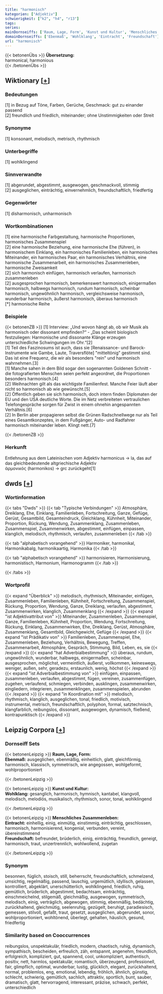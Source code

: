 ```yaml
---
title: "harmonisch"
kategorien: ["Adjektiv"]
schwierigkeit: ["k2", "h4", "r13"]
tags:
series:
mainDornseiffs: ['Raum, Lage, Form', 'Kunst und Kultur', 'Menschliches Zusammenleben']
domainDornseiffs: ['Ebenmaß', 'Wohlklang', 'Eintracht', 'Freundschaft']
url: "harmonisch"
---
```


{{< betonenÜbs >}}
**Übersetzung:**  
harmonical, harmonious  
{{< /betonenÜbs >}}

## Wiktionary [[+](https://de.wiktionary.org/wiki/harmonisch)]

### Bedeutungen
[1] in Bezug auf Töne, Farben, Gerüche, Geschmack: gut zu einander passend  
[2] freundlich und friedlich, miteinander; ohne Unstimmigkeiten oder Streit  

### Synonyme
[1] konsonant, melodisch, metrisch, rhythmisch  

### Unterbegriffe
[1] wohlklingend  

### Sinnverwandte
[1] abgerundet, abgestimmt, ausgewogen, geschmackvoll, stimmig  
[2] ausgeglichen, einträchtig, einvernehmlich, freundschaftlich, friedfertig  

### Gegenwörter
[1] disharmonisch, unharmonisch  

### Wortkombinationen
[1] eine harmonische Farbgestaltung, harmonische Proportionen, harmonisches Zusammenspiel  
[2] eine harmonische Beziehung, eine harmonische Ehe (führen), in harmonischem Einklang, ein harmonisches Familienleben, ein harmonisches Miteinander, ein harmonisches Paar, ein harmonisches Verhältnis, eine harmonische Zusammenarbeit, ein harmonisches Zusammenleben, harmonische Zweisamkeit  
[2] sich harmonisch einfügen, harmonisch verlaufen, harmonisch zusammenleben  
[2] ausgesprochen harmonisch, bemerkenswert harmonisch, einigermaßen harmonisch, halbwegs harmonisch, rundum harmonisch, scheinbar harmonisch, ungewöhnlich harmonisch, vergleichsweise harmonisch, wunderbar harmonisch, äußerst harmonisch, überaus harmonisch  
[*] harmonische Reihe  

### Beispiele
{{< betonenZB >}}
[1] Interview: „Und wovon hängt ab, ob wir Musik als harmonisch oder dissonant empfinden?“ - „Das scheint biologisch festzuliegen: Harmonische und dissonante Klänge erzeugen unterschiedliche Schwingungen im Ohr.“[2]  
[1] Teil des Faszinosums ist auch, dass sie [Renaissance- und Barock-Instrumente wie Gambe, Laute, Traversflöte] "mitteltönig" gestimmt sind. Das ist eine Frequenz, die wir als besonders "rein" und harmonisch wahrnehmen.[3]  
[1] Manche sahen in dem Bild sogar den sogenannten Goldenen Schnitt - die fotografierten Menschen seien perfekt angeordnet, die Proportionen besonders harmonisch.[4]  
[2] Weihnachten gilt als das wichtigste Familienfest. Manche Feier läuft aber nicht so harmonisch ab wie gewünscht.[5]  
[2] Öffentlich geben sie sich harmonisch, doch intern finden Diplomaten der EU und den USA deutliche Worte. Die im Netz verbreiteten vertraulichen Telefongespräche sorgen für Zwist in einem ohnehin angespannten Verhältnis.[6]  
[2] In Berlin aber propagieren selbst die Grünen Radschnellwege nur als Teil eines Gesamtkonzeptes, in dem Fußgänger, Auto- und Radfahrer harmonisch miteinander leben. Klingt nett.[7]  

{{< /betonenZB >}}
### Herkunft
Entlehnung aus dem Lateinischen vom Adjektiv harmonicus → la, das auf das gleichbedeutende altgriechische Adjektiv ἁρμονικός (harmonikos) → grc zurückgeht[1]  



## dwds [[+](https://www.dwds.de/wb/harmonisch)]

### Wortinformation
{{< tabs "Dwds" >}}
{{< tab "Typische Verbindungen" >}}
Atmosphäre, Dreiklang, Ehe, Einklang, Familienleben, Fortschreitung, Ganze, Gefüge, Gerüst, Gesamtbild, Gesamteindruck, Gleichklang, Kühnheit, Miteinander, Proportion, Rückung, Wendung, Zusammenklang, Zusammenleben, Zusammenspiel, Zusammenwirken, abgestimmt, einfügen, einpassen, klanglich, melodisch, rhythmisch, verlaufen, zusammenleben
{{< /tab >}}

{{< tab "alphabetisch vorangehend" >}}
Harmoniker, harmonikal, Harmonikabalg, harmonikaartig, Harmonika
{{< /tab >}}

{{< tab "alphabetisch vorangehend" >}}
harmonisieren, Harmonisierung, harmonistisch, Harmonium, Harmonogramm
{{< /tab >}}

{{< /tabs >}}

### Wortprofil
{{< expand "Überblick" >}} melodisch, rhythmisch, Miteinander, einfügen, Zusammenleben, Familienleben, Kühnheit, Fortschreitung, Zusammenspiel, Rückung, Proportion, Wendung, Ganze, Dreiklang, verlaufen, abgestimmt, Zusammenwirken, klanglich, Zusammenklang {{< /expand >}}
{{< expand "ist Adjektivattribut von" >}} Miteinander, Zusammenleben, Zusammenspiel, Ganze, Familienleben, Kühnheit, Proportion, Wendung, Fortschreitung, Rückung, Einklang, Zusammenwirken, Ehe, Dreiklang, Gerüst, Atmosphäre, Zusammenklang, Gesamtbild, Gleichgewicht, Gefüge {{< /expand >}}
{{< expand "ist Prädikativ von" >}} Familienleben, Zusammenspiel, Ehe, Zusammenleben, Beziehung, Verhältnis, Bewegung, Treffen, Zusammenarbeit, Atmosphäre, Gespräch, Stimmung, Bild, Leben, es, sie {{< /expand >}}
{{< expand "hat Adverbialbestimmung" >}} überaus, rundum, ungewöhnlich, wunderbar, halbwegs, einigermaßen, scheinbar, ausgesprochen, möglichst, vermeintlich, äußerst, vollkommen, keineswegs, weniger, außen, sehr, geradezu, erstaunlich, wenig, höchst {{< /expand >}}
{{< expand "ist Adverbialbestimmung von" >}} einfügen, einpassen, zusammenleben, verlaufen, abgestimmt, fügen, vereinen, zusammenfügen, zugehen, verlaufend, schmiegen, verbinden, ausklingen, zusammenwirken, eingliedern, integrieren, zusammenklingen, zusammenspielen, abrunden {{< /expand >}}
{{< expand "in Koordination mit" >}} melodisch, rhythmisch, klanglich, ausgeglichen, tonal, friedlich, motivisch, instrumental, metrisch, freundschaftlich, polyphon, formal, satztechnisch, klangfarblich, reibungslos, dissonant, ausgewogen, dynamisch, fließend, kontrapunktisch {{< /expand >}}

## Leipzig Corpora [[+](https://corpora.uni-leipzig.de/en/res?word=harmonisch&corpusId=deu_newscrawl-public_2018)]

### Dornseiff Sets
{{< betonenLeipzig >}}
**Raum, Lage, Form:**  
**Ebenmaß:** ausgeglichen, ebenmäßig, einheitlich, glatt, gleichförmig, harmonisch, klassisch, symmetrisch, wie angegossen, wohlgeformt, wohlproportioniert  

{{< /betonenLeipzig >}}


{{< betonenLeipzig >}}
**Kunst und Kultur:**  
**Wohlklang:** gesanglich, harmonisch, hymnisch, kantabel, klangvoll, melodisch, melodiös, musikalisch, rhythmisch, sonor, tonal, wohlklingend  

{{< /betonenLeipzig >}}


{{< betonenLeipzig >}}
**Menschliches Zusammenleben:**  
**Eintracht:** einhellig, einig, einmütig, einstimmig, einträchtig, geschlossen, harmonisch, harmonisierend, kongenial, verbunden, vereint, übereinstimmend  
**Freundschaft:** befreundet, brüderlich, einig, einträchtig, freundlich, geneigt, harmonisch, traut, unzertrennlich, wohlwollend, zugetan  

{{< /betonenLeipzig >}}

### Synonym
besonnen, füglich, stoisch, still, beherrscht, freundschaftlich, schmelzend, umsichtig, regelmäßig, passend, lauschig, urgemütlich, idyllisch, gelassen, kontrolliert, abgeklärt, unerschütterlich, wohlklingend, friedlich, ruhig, gemütlich, brüderlich, abgestimmt, bedachtsam, einträchtig, einschmeichelnd, stilgemäß, gleichmäßig, ausgewogen, symmetrisch, melodisch, einig, verträglich, abgewogen, stimmig, ebenmäßig, bedächtig, zurückhaltend, gleichmütig, seelenruhig, gezügelt, beruhigt, paradiesisch, gemessen, stilvoll, gefaßt, traut, gesetzt, ausgeglichen, abgerundet, sonor, wohlproportioniert, wohltönend, überlegt, gehalten, häuslich, gesund, friedfertig


### Similarity based on Cooccurrences
reibungslos, unspektakulär, friedlich, modern, chaotisch, ruhig, dynamisch, sympathisch, bescheiden, erfreulich, zäh, entspannt, angenehm, freundlich, erfolgreich, kompliziert, gut, spannend, cool, unkompliziert, authentisch, positiv, nett, harmlos, spektakulär, romantisch, überzeugend, professionell, fair, glimpflich, optimal, wunderbar, lustig, glücklich, elegant, zurückhaltend, normal, problemlos, eng, emotional, lebendig, fröhlich, ähnlich, günstig, schlecht, schwierig, gemütlich, sachlich, attraktiv, sportlich, bunt, sauber, dramatisch, glatt, hervorragend, interessant, präzise, schwach, perfekt, unterschiedlich

